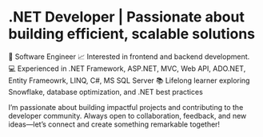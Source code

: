 # .NET Developer | Passionate about building efficient, scalable solutions

🚀 Software Engineer
📈 Interested in frontend and backend development.  
💻 Experienced in .NET Framework, ASP.NET, MVC, Web API, ADO.NET, Entity Frameowrk, LINQ, C#, MS SQL Server
📚 Lifelong learner exploring Snowflake, database optimization, and .NET best practices  


I’m passionate about building impactful projects and contributing to the developer community. Always open to collaboration, feedback, and new ideas—let’s connect and create something remarkable together!



<!---
Sachin10-05/Sachin10-05 is a ✨ special ✨ repository because its `README.md` (this file) appears on your GitHub profile.
You can click the Preview link to take a look at your changes.
--->
